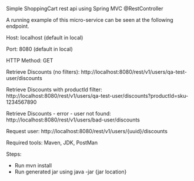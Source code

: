 Simple ShoppingCart rest api using Spring MVC @RestController

A running example of this micro-service can be seen at the following endpoint.

Host: localhost 	(default in local)

Port: 8080 			(default in local)

HTTP Method: GET


Retrieve Discounts (no filters): http://localhost:8080/rest/v1/users/qa-test-user/discounts

Retrieve Discounts with productId filter: http://localhost:8080/rest/v1/users/qa-test-user/discounts?productId=sku-1234567890

Retrieve Discounts - error - user not found: http://localhost:8080/rest/v1/users/bad-user/discounts

Request user: http://localhost:8080/rest/v1/users/{uuid}/discounts

Required tools: 
Maven, JDK, PostMan

Steps:
<ul>
	<li>Run mvn install</li>
	<li>Run generated jar using java -jar {jar location}</li>
</ul>
